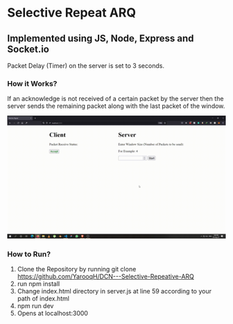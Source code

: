 # Selective Repeat ARQ
## Implemented using JS, Node, Express and Socket.io

Packet Delay (Timer) on the server is set to 3 seconds.

### How it Works?
If an acknowledge is not received of a certain packet by the server then the server sends the remaining packet along with the last packet of the window.

![Implementation](./assets/Implementation.gif)

### How to Run?

1. Clone the Repository by running git clone https://github.com/YarooqH/DCN---Selective-Repeative-ARQ
2. run npm install
3. Change index.html directory in server.js at line 59 according to your path of index.html
4. npm run dev
5. Opens at localhost:3000

